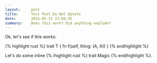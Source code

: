 ```yaml
---
layout:     post
title:      Test Post Do Not Upvote
date:       2015-05-15 23:04:35
summary:    Does this work? Did anything explode?
---
```


Ok, let's see if this works:

{% highlight rust %}
trait T {
    fn f<A>(self, thing: (A, A))
}
{% endhighlight %}

Let's do some inline {% ihighlight rust %} trait Magic {% endihighlight %}.
